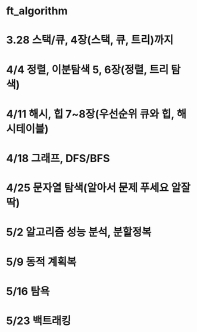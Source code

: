 # ft_algorithm

# 3.28 스택/큐, 4장(스택, 큐, 트리)까지
# 4/4 정렬, 이분탐색 5, 6장(정렬, 트리 탐색)
# 4/11 해시, 힙 7~8장(우선순위 큐와 힙, 해시테이블)
# 4/18 그래프, DFS/BFS
# 4/25 문자열 탐색(알아서 문제 푸세요 알잘딱)
# 5/2 알고리즘 성능 분석, 분할정복
# 5/9 동적 계획복
# 5/16 탐욕
# 5/23 백트래킹

